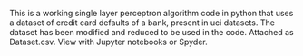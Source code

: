 This is a working single layer perceptron algorithm code in python that uses a dataset of credit card defaults of a bank, present in uci datasets. 
The dataset has been modified and reduced to be used in the code.
Attached as Dataset.csv.
View with Jupyter notebooks or Spyder.
